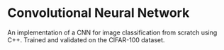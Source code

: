 # Convolutional Neural Network

An implementation of a CNN for image classification from scratch using C++. Trained and validated on the CIFAR-100 dataset.
